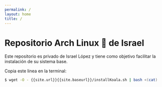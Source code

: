 ```yaml
---
permalink: /
layout: home
title: /
---
```


# Repositorio Arch Linux   de Israel

Este repositorio es privado de Israel López y tiene como objetivo facilitar la instalación de su sistema base.

Copia este linea en la terminal:

```bash
$ wget -O - {{site.url}}{{site.baseurl}}/installKoala.sh | bash <(cat) </dev/tty
```
